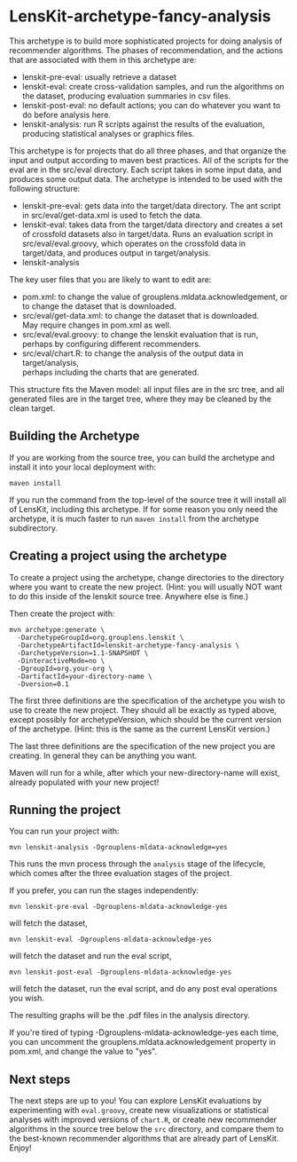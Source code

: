 # LensKit-archetype-fancy-analysis

This archetype is to build more sophisticated projects for doing
analysis of recommender algorithms.  The phases of recommendation, and
the actions that are associated with them in this archetype are:

* lenskit-pre-eval: usually retrieve a dataset
* lenskit-eval: create cross-validation samples, and run the algorithms on 
  the dataset, producing evaluation summaries in csv files. 
* lenskit-post-eval: no default actions; you can do whatever you want to
  do before analysis here.
* lenskit-analysis: run R scripts against the results of the evaluation, 
  producing statistical analyses or graphics files.

This archetype is for projects that do all three phases, and that
organize the input and output according to maven best practices.  All
of the scripts for the eval are in the src/eval directory.  Each
script takes in some input data, and produces some output data.  The
archetype is intended to be used with the following structure:

* lenskit-pre-eval: gets data into the target/data directory.  The 
  ant script in src/eval/get-data.xml is used to fetch the data.
* lenskit-eval: takes data from the target/data directory and creates
  a set of crossfold datasets also in target/data.  Runs an evaluation
  script in src/eval/eval.groovy, which operates on the crossfold data
  in target/data, and produces output in target/analysis.
* lenskit-analysis

The key user files that you are likely to want to edit are:
* pom.xml: to change the value of grouplens.mldata.acknowledgement, 
  or to change the dataset that is downloaded.
* src/eval/get-data.xml: to change the dataset that is downloaded.  
  May require changes in pom.xml as well.
* src/eval/eval.groovy: to change the lenskit evaluation that is run, 
  perhaps by configuring different recommenders.
* src/eval/chart.R: to change the analysis of the output data in target/analysis,  
  perhaps including the charts that are generated.

This structure fits the Maven model: all input files are in the src
tree, and all generated files are in the target tree, where they may
be cleaned by the clean target.

## Building the Archetype

If you are working from the source tree, you can build the archetype
and install it into your local deployment with:

    maven install

If you run the command from the top-level of the source tree it will
install all of LensKit, including this archetype.  If for some reason
you only need the archetype, it is much faster to run `maven install`
from the archetype subdirectory.


## Creating a project using the archetype

To create a project using the archetype, change directories to the
directory where you want to create the new project.  (Hint: you will
usually NOT want to do this inside of the lenskit source tree.
Anywhere else is fine.)

Then create the project with:

    mvn archetype:generate \
      -DarchetypeGroupId=org.grouplens.lenskit \
      -DarchetypeArtifactId=lenskit-archetype-fancy-analysis \
      -DarchetypeVersion=1.1-SNAPSHOT \
      -DinteractiveMode=no \
      -DgroupId=org.your-org \
      -DartifactId=your-directory-name \
      -Dversion=0.1

The first three definitions are the specification of the archetype you
wish to use to create the new project.  They should all be exactly as
typed above, except possibly for archetypeVersion, which should be the
current version of the archetype.  (Hint: this is the same as the
current LensKit version.)

The last three definitions are the specification of the new project
you are creating.  In general they can be anything you want.

Maven will run for a while, after which your new-directory-name will
exist, already populated with your new project!

## Running the project

You can run your project with:

    mvn lenskit-analysis -Dgrouplens-mldata-acknowledge=yes

This runs the mvn process through the `analysis` stage of the
lifecycle, which comes after the three evaluation stages of the
project.

If you prefer, you can run the stages independently:

    mvn lenskit-pre-eval -Dgrouplens-mldata-acknowledge-yes

will fetch the dataset,

    mvn lenskit-eval -Dgrouplens-mldata-acknowledge-yes

will fetch the dataset and run the eval script,

    mvn lenskit-post-eval -Dgrouplens-mldata-acknowledge-yes

will fetch the dataset, run the eval script, and do any post eval
operations you wish.

The resulting graphs will be the .pdf files in the analysis directory.

If you're tired of typing -Dgrouplens-mldata-acknowledge-yes each
time, you can uncomment the grouplens.mldata.acknowledgement property
in pom.xml, and change the value to "yes".  

## Next steps

The next steps are up to you!  You can explore LensKit evaluations by
experimenting with `eval.groovy`, create new visualizations or
statistical analyses with improved versions of `chart.R`, or create
new recommender algorithms in the source tree below the `src`
directory, and compare them to the best-known recommender algorithms
that are already part of LensKit.  Enjoy!
